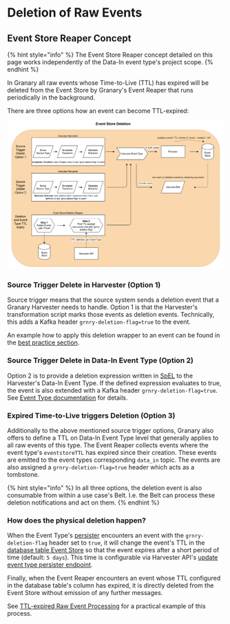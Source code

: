 # Deletion of Raw Events

## Event Store Reaper Concept

{% hint style="info" %}
The Event Store Reaper concept detailed on this page works independently of the Data-In event type's project scope.
{% endhint %}

In Granary all raw events whose Time-to-Live (TTL) has expired will be deleted from the Event Store by Granary's Event Reaper that runs periodically in the background.&#x20;

There are three options how an event can become TTL-expired:

![](<../../../.gitbook/assets/image (1).png>)

### Source Trigger Delete in Harvester (Option 1)

Source trigger means that the source system sends a deletion event that a Granary Harvester needs to handle. Option 1 is that the Harvester's transformation script marks those events as deletion events. Technically, this adds a Kafka header `grnry-deletion-flag=true` to the event.

An example how to apply this deletion wrapper to an event can be found in the [best practice section](../../../learning-grnry-1/data-in/best-practices-1/logging.md#delete-events).&#x20;

### Source Trigger Delete in Data-In Event Type (Option 2)

Option 2 is to provide a deletion expression written in [SpEL](../../../learning-grnry-1/data-in/best-practices-1/best-practices.md) to the Harvester's Data-In Event Type. If the defined expression evaluates to true, the event is also extended with a Kafka header `grnry-deletion-flag=true`. See [Event Type documentation](../event-type.md) for details.

### Expired Time-to-Live triggers Deletion (Option 3)

Additionally to the above mentioned source trigger options, Granary also offers to define a TTL on Data-In Event Type level that generally applies to all raw events of this type. The Event Reaper collects events where the event type's `eventstoreTTL` has expired since their creation. These events are emitted to the event types corresponding `data_in` topic. The events are also assigned a `grnry-deletion-flag=true` header which acts as a tombstone.

{% hint style="info" %}
In all three options, the deletion event is also consumable from within a use case's Belt. I.e. the Belt can process these deletion notifications and act on them.
{% endhint %}

### How does the physical deletion happen?

When the Event Type's [persister](../data-in/eventstore-sink.md#eventstore-batch-sink) encounters an event with the `grnry-deletion-flag` header set to `true`, it will change the event's TTL in the [database table Event Store](./#table-eventstore) so that the event expires after a short period of time (default: `5 days`). This time is configurable via Harvester API's [update event type persister endpoint](../../api-reference/harvester-api/event-type-endpoints.md#update-persister-config-for-a-specific-event-type).

Finally, when the Event Reaper encounters an event whose TTL configured in the database table's column has expired, it is directly deleted from the Event Store without emission of any further messages.

See [TTL-expired Raw Event Processing](../../../learning-grnry-1/data-in/best-practices-1/ttl-expired-raw-event-processing.md) for a practical example of this process.
